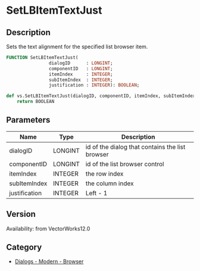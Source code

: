 # SetLBItemTextJust

## Description
Sets the text alignment for the specified list browser item.

```pascal
FUNCTION SetLBItemTextJust(
				dialogID      : LONGINT;
				componentID   : LONGINT;
				itemIndex     : INTEGER;
				subItemIndex  : INTEGER;
				justification : INTEGER): BOOLEAN;
```

```python
def vs.SetLBItemTextJust(dialogID, componentID, itemIndex, subItemIndex, justification):
    return BOOLEAN
```

## Parameters
|Name|Type|Description|
|---|---|---|
|dialogID|LONGINT|id of the dialog that contains the list browser|
|componentID|LONGINT|id of the list browser control|
|itemIndex|INTEGER|the row index|
|subItemIndex|INTEGER|the column index|
|justification|INTEGER|Left - 1|Center - 2|Right - 3|

## Version
Availability: from VectorWorks12.0

## Category
* [Dialogs - Modern - Browser](../Categories/Dialogs%20-%20Modern%20-%20Browser.md)
